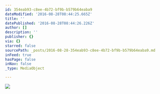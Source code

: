 ```yaml
---
id: 354eab93-c8ee-4b72-bf9b-b579b64eaba9
dateModified: '2016-08-28T08:44:25.665Z'
title: ''
datePublished: '2016-08-28T08:44:26.226Z'
author: []
description: ''
publisher: {}
via: {}
starred: false
sourcePath: _posts/2016-08-28-354eab93-c8ee-4b72-bf9b-b579b64eaba9.md
inFeed: true
hasPage: false
inNav: false
_type: MediaObject

---
```

![](https://the-grid-user-content.s3-us-west-2.amazonaws.com/4ed45226-4b1f-4cb8-85cb-69ceb1c5623f.jpg)